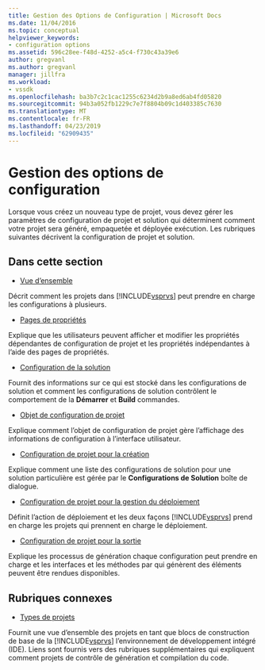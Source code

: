 ```yaml
---
title: Gestion des Options de Configuration | Microsoft Docs
ms.date: 11/04/2016
ms.topic: conceptual
helpviewer_keywords:
- configuration options
ms.assetid: 596c28ee-f48d-4252-a5c4-f730c43a39e6
author: gregvanl
ms.author: gregvanl
manager: jillfra
ms.workload:
- vssdk
ms.openlocfilehash: ba3b7c2c1cac1255c6234d2b9a8ed6ab4fd05820
ms.sourcegitcommit: 94b3a052fb1229c7e7f8804b09c1d403385c7630
ms.translationtype: MT
ms.contentlocale: fr-FR
ms.lasthandoff: 04/23/2019
ms.locfileid: "62909435"
---
```

# <a name="managing-configuration-options"></a>Gestion des options de configuration
Lorsque vous créez un nouveau type de projet, vous devez gérer les paramètres de configuration de projet et solution qui déterminent comment votre projet sera généré, empaquetée et déployée exécution. Les rubriques suivantes décrivent la configuration de projet et solution.

## <a name="in-this-section"></a>Dans cette section
- [Vue d’ensemble](../../extensibility/internals/configuration-options-overview.md)

 Décrit comment les projets dans [!INCLUDE[vsprvs](../../code-quality/includes/vsprvs_md.md)] peut prendre en charge les configurations à plusieurs.

- [Pages de propriétés](../../extensibility/internals/property-pages.md)

 Explique que les utilisateurs peuvent afficher et modifier les propriétés dépendantes de configuration de projet et les propriétés indépendantes à l’aide des pages de propriétés.

- [Configuration de la solution](../../extensibility/internals/solution-configuration.md)

 Fournit des informations sur ce qui est stocké dans les configurations de solution et comment les configurations de solution contrôlent le comportement de la **Démarrer** et **Build** commandes.

- [Objet de configuration de projet](../../extensibility/internals/project-configuration-object.md)

 Explique comment l’objet de configuration de projet gère l’affichage des informations de configuration à l’interface utilisateur.

- [Configuration de projet pour la création](../../extensibility/internals/project-configuration-for-building.md)

 Explique comment une liste des configurations de solution pour une solution particulière est gérée par le **Configurations de Solution** boîte de dialogue.

- [Configuration de projet pour la gestion du déploiement](../../extensibility/internals/project-configuration-for-managing-deployment.md)

 Définit l’action de déploiement et les deux façons [!INCLUDE[vsprvs](../../code-quality/includes/vsprvs_md.md)] prend en charge les projets qui prennent en charge le déploiement.

- [Configuration de projet pour la sortie](../../extensibility/internals/project-configuration-for-output.md)

 Explique les processus de génération chaque configuration peut prendre en charge et les interfaces et les méthodes par qui génèrent des éléments peuvent être rendues disponibles.

## <a name="related-sections"></a>Rubriques connexes
- [Types de projets](../../extensibility/internals/project-types.md)

 Fournit une vue d’ensemble des projets en tant que blocs de construction de base de la [!INCLUDE[vsprvs](../../code-quality/includes/vsprvs_md.md)] l’environnement de développement intégré (IDE). Liens sont fournis vers des rubriques supplémentaires qui expliquent comment projets de contrôle de génération et compilation du code.